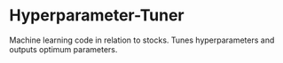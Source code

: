 # Hyperparameter-Tuner
Machine learning code in relation to stocks. Tunes hyperparameters and outputs optimum parameters.
